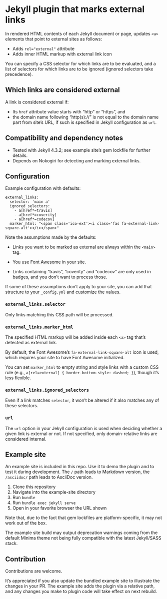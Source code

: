 # Jekyll plugin that marks external links

In rendered HTML contents of each Jekyll document or page,
updates `<a>` elements that point to external sites as follows:

- Adds `rel="external"` attribute
- Adds inner HTML markup with external link icon

You can specify a CSS selector for which links are to be evaluated,
and a list of selectors for which links are to be ignored
(ignored selectors take precedence).

## Which links are considered external

A link is considered external if:

* Its `href` attribute value starts with “http” or “https”, and
* the domain name following “http(s)://” is not equal to the
  domain name part from site’s URL,
  if such is specified in Jekyll configuration as `url`.

## Compatibility and dependency notes

* Tested with Jekyll 4.3.2; see example site’s gem lockfile for further details.
* Depends on Nokogiri for detecting and marking external links.

## Configuration

Example configuration with defaults:

```
external_links:
  selector: 'main a'
  ignored_selectors:
    - a[href*=travis]
    - a[href*=coverity]
    - a[href*=codecov]
  marker_html: "<span class='ico-ext'><i class='fas fa-external-link-square-alt'></i></span>"
```

Note the assumptions made by the defaults:

* Links you want to be marked as external are always within the `<main>` tag.

* You use Font Awesome in your site.

* Links containing “travis”, “coverity” and “codecov”
  are only used in badges, and you don’t want to process those.

If some of these assumptions don’t apply to your site,
you can add that structure to your `_config.yml` and customize the values.

### `external_links.selector`

Only links matching this CSS path will be processed.

### `external_links.marker_html`

The specified HTML markup will be added inside each `<a>` tag
that’s detected as external link.

By default, the Font Awesome’s `fa-external-link-square-alt` icon is used,
which requires your site to have Font Awesome initialized.

You can set `marker_html` to empty string and style links with a custom CSS rule
(e.g., `a[rel=external] { border-bottom-style: dashed; }`), though it’s less flexible.

### `external_links.ignored_selectors`

Even if a link matches `selector`, it won’t be altered if it also matches any of these
selectors.

### `url`

The `url` option in your Jekyll configuration is used when deciding
whether a given link is external or not. If not specified,
only domain-relative links are considered internal.

## Example site

An example site is included in this repo.
Use it to demo the plugin and to test it during development.
The `/` path leads to Markdown version, the `/asciidoc/` path leads to AsciiDoc version.

1. Clone this repository
2. Navigate into the example-site directory
3. Run `bundle`
4. Run `bundle exec jekyll serve`
5. Open in your favorite browser the URL shown

Note that, due to the fact that gem lockfiles are platform-specific,
it may not work out of the box.

The example site build may output deprecation warnings
coming from the default Minima theme
not being fully compatible with the latest Jekyll/SASS stack.

## Contribution

Contributions are welcome.

It’s appreciated if you also update the bundled example site to illustrate
the changes in your PR. The example site adds the plugin via a relative path,
and any changes you make to plugin code will take effect on next rebuild.
